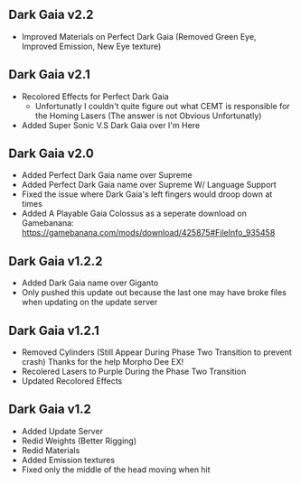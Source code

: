 ## Dark Gaia v2.2
- Improved Materials on Perfect Dark Gaia (Removed Green Eye, Improved Emission, New Eye texture)

## Dark Gaia v2.1
- Recolored Effects for Perfect Dark Gaia
  * Unfortunatly I couldn't quite figure out what CEMT is responsible for the Homing Lasers (The answer is not Obvious Unfortunatly)
- Added Super Sonic V.S Dark Gaia over I'm Here

## Dark Gaia v2.0
- Added Perfect Dark Gaia name over Supreme
- Added Perfect Dark Gaia name over Supreme W/ Language Support
- Fixed the issue where Dark Gaia's left fingers would droop down at times
- Added A Playable Gaia Colossus as a seperate download on Gamebanana: https://gamebanana.com/mods/download/425875#FileInfo_935458


## Dark Gaia v1.2.2
- Added Dark Gaia name over Giganto
- Only pushed this update out because the last one may have broke files when updating on the update server

## Dark Gaia v1.2.1
- Removed Cylinders (Still Appear During Phase Two Transition to prevent crash) Thanks for the help Morpho Dee EX!
- Recolered Lasers to Purple During the Phase Two Transition
- Updated Recolored Effects

## Dark Gaia v1.2
- Added Update Server
- Redid Weights (Better Rigging)
- Redid Materials
- Added Emission textures
- Fixed only the middle of the head moving when hit
